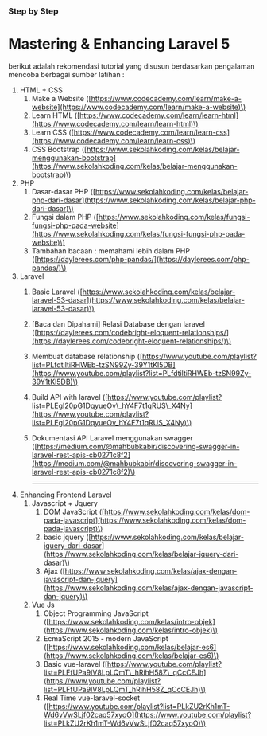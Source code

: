 ### Step by Step

# Mastering & Enhancing Laravel 5

berikut adalah rekomendasi tutorial yang disusun berdasarkan pengalaman mencoba berbagai sumber latihan :

1. HTML + CSS
   1. Make a Website \([https://www.codecademy.com/learn/make-a-website](https://www.codecademy.com/learn/make-a-website)\)
   2. Learn HTML \([https://www.codecademy.com/learn/learn-html](https://www.codecademy.com/learn/learn-html)\)
   3. Learn CSS \([https://www.codecademy.com/learn/learn-css](https://www.codecademy.com/learn/learn-css)\)
   4. CSS Bootstrap \([https://www.sekolahkoding.com/kelas/belajar-menggunakan-bootstrap](https://www.sekolahkoding.com/kelas/belajar-menggunakan-bootstrap)\)
2. PHP
   1. Dasar-dasar PHP \([https://www.sekolahkoding.com/kelas/belajar-php-dari-dasar](https://www.sekolahkoding.com/kelas/belajar-php-dari-dasar)\)
   2. Fungsi dalam PHP \([https://www.sekolahkoding.com/kelas/fungsi-fungsi-php-pada-website](https://www.sekolahkoding.com/kelas/fungsi-fungsi-php-pada-website)\)
   3. Tambahan bacaan : memahami lebih dalam PHP \([https://daylerees.com/php-pandas/](https://daylerees.com/php-pandas/)\)
3. Laravel
   1. Basic Laravel \([https://www.sekolahkoding.com/kelas/belajar-laravel-53-dasar](https://www.sekolahkoding.com/kelas/belajar-laravel-53-dasar)\)
   2. \[Baca dan Dipahami\] Relasi Database dengan laravel \([https://daylerees.com/codebright-eloquent-relationships/](https://daylerees.com/codebright-eloquent-relationships/)\)
   3. Membuat database relationship \([https://www.youtube.com/playlist?list=PLfdtiltiRHWEb-tzSN99Zy-39Y1tKl5DB](https://www.youtube.com/playlist?list=PLfdtiltiRHWEb-tzSN99Zy-39Y1tKl5DB)\)
   4. Build API with laravel \([https://www.youtube.com/playlist?list=PLEgI20pG1DqyueOv\_hY4F7t1qRUS\_X4Ny](https://www.youtube.com/playlist?list=PLEgI20pG1DqyueOv_hY4F7t1qRUS_X4Ny)\)
   5. Dokumentasi API Laravel menggunakan swagger \([https://medium.com/@mahbubkabir/discovering-swagger-in-laravel-rest-apis-cb0271c8f2](https://medium.com/@mahbubkabir/discovering-swagger-in-laravel-rest-apis-cb0271c8f2)\)

      ---
4. Enhancing Frontend Laravel
   1. Javascript + Jquery
      1. DOM JavaScript \([https://www.sekolahkoding.com/kelas/dom-pada-javascript](https://www.sekolahkoding.com/kelas/dom-pada-javascript)\)
      2. basic jquery \([https://www.sekolahkoding.com/kelas/belajar-jquery-dari-dasar](https://www.sekolahkoding.com/kelas/belajar-jquery-dari-dasar)\)
      3. Ajax \([https://www.sekolahkoding.com/kelas/ajax-dengan-javascript-dan-jquery](https://www.sekolahkoding.com/kelas/ajax-dengan-javascript-dan-jquery)\)
   2. Vue Js
      1. Object Programming JavaScript \([https://www.sekolahkoding.com/kelas/intro-objek](https://www.sekolahkoding.com/kelas/intro-objek)\) 
      2. EcmaScript 2015 - modern JavaScript \([https://www.sekolahkoding.com/kelas/belajar-es6](https://www.sekolahkoding.com/kelas/belajar-es6)\)
      3. Basic vue-laravel \([https://www.youtube.com/playlist?list=PLFfUPa9IV8LpLQmT\_hRihH58Z\_qCcCEJh](https://www.youtube.com/playlist?list=PLFfUPa9IV8LpLQmT_hRihH58Z_qCcCEJh)\)
      4. Real Time vue-laravel-socket \([https://www.youtube.com/playlist?list=PLkZU2rKh1mT-Wd6vVwSLjf02caq57xyoO](https://www.youtube.com/playlist?list=PLkZU2rKh1mT-Wd6vVwSLjf02caq57xyoO)\)



